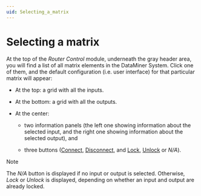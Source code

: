 ```yaml
---
uid: Selecting_a_matrix
---
```


# Selecting a matrix

At the top of the *Router Control* module, underneath the gray header area, you will find a list of all matrix elements in the DataMiner System. Click one of them, and the default configuration (i.e. user interface) for that particular matrix will appear:

- At the top: a grid with all the inputs.

- At the bottom: a grid with all the outputs.

- At the center:

  - two information panels (the left one showing information about the selected input, and the right one showing information about the selected output), and

  - three buttons ([Connect](xref:Connecting_an_output_to_an_input), [Disconnect](xref:Disconnecting_an_output_from_an_input), and [Lock](xref:Locking_an_output), [Unlock](xref:Unlocking_an_output) or *N/A*).

> [!NOTE]
> The *N/A* button is displayed if no input or output is selected. Otherwise, *Lock* or *Unlock* is displayed, depending on whether an input and output are already locked.
